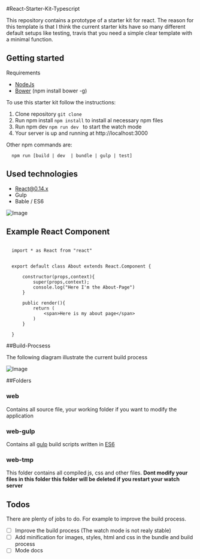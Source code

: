 #React-Starter-Kit-Typescript

This repository contains a prototype of a starter kit for react.
The reason for this template is that I think the current starter kits have so many different default setups like testing, travis that you need a simple clear template with a minimal function. 

## Getting started

Requirements 

* [NodeJs](https://nodejs.org/en/)
* [Bower](https://bower.io)  (npm install bower -g)

To use this starter kit follow the instructions: 

1. Clone repository ``` git clone  ```
2. Run npm install ``` npm install ``` to install al necessary npm files 
3. Run npm dev ``` npm run dev  ``` to start the watch mode 
4. Your server is up and running at http://localhost:3000

Other npm commands are: 

``` 
  npm run [build | dev  | bundle | gulp | test]

```


## Used technologies

* React@0.14.x
* Gulp
* Bable / ES6

![Image](/docs/RequestResponseDiagram.png?raw=true)


## Example React Component


```ES6

  import * as React from "react"


  export default class About extends React.Component {

      constructor(props,context){
          super(props,context);
          console.log("Here I'm the About-Page")
      }

      public render(){
          return (
              <span>Here is my about page</span>
          )
      }

  }

```
##Build-Procsess 

The following diagram illustrate the current build process 

![Image](/docs/BuildProcess.png?raw=true)


##Folders
 
### web
Contains all source file, your working folder if you want to modify the application 

 
### web-gulp
Contains all [gulp](http://gulpjs.com/) build scripts written in [ES6](https://github.com/lukehoban/es6features)


### web-tmp 
This folder contains all compiled js, css and other files. 
**Dont modify your files in this folder this folder will be deleted if you restart your watch server**

## Todos

There are plenty of jobs to do. For example to improve the build process.

- [ ] Improve the build process (The watch mode is not realy stable)
- [ ] Add minification for images, styles, html and css in the bundle and build process 
- [ ] Mode docs 
